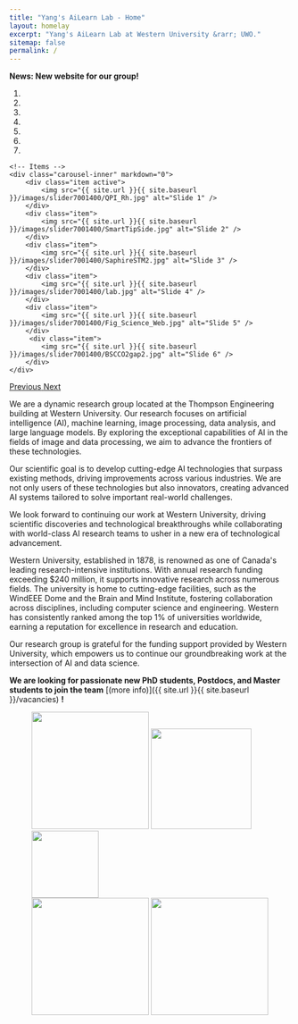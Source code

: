 ```yaml
---
title: "Yang's AiLearn Lab - Home"
layout: homelay
excerpt: "Yang's AiLearn Lab at Western University &rarr; UWO."
sitemap: false
permalink: /
---
```


**News: New website for our group!** 


<div markdown="0" id="carousel" class="carousel slide" data-ride="carousel" data-interval="4000" data-pause="hover" >
    <!-- Menu -->
    <ol class="carousel-indicators">
        <li data-target="#carousel" data-slide-to="0" class="active"></li>
        <li data-target="#carousel" data-slide-to="1"></li>
        <li data-target="#carousel" data-slide-to="2"></li>
        <li data-target="#carousel" data-slide-to="3"></li>
        <li data-target="#carousel" data-slide-to="4"></li>
        <li data-target="#carousel" data-slide-to="5"></li>
        <li data-target="#carousel" data-slide-to="6"></li>
    </ol>

    <!-- Items -->
    <div class="carousel-inner" markdown="0">
        <div class="item active">
            <img src="{{ site.url }}{{ site.baseurl }}/images/slider7001400/QPI_Rh.jpg" alt="Slide 1" />
        </div>
        <div class="item">
            <img src="{{ site.url }}{{ site.baseurl }}/images/slider7001400/SmartTipSide.jpg" alt="Slide 2" />
        </div>
        <div class="item">
            <img src="{{ site.url }}{{ site.baseurl }}/images/slider7001400/SaphireSTM2.jpg" alt="Slide 3" />
        </div>
        <div class="item">
            <img src="{{ site.url }}{{ site.baseurl }}/images/slider7001400/lab.jpg" alt="Slide 4" />
        </div>
        <div class="item">
            <img src="{{ site.url }}{{ site.baseurl }}/images/slider7001400/Fig_Science_Web.jpg" alt="Slide 5" />
        </div>       
         <div class="item">
            <img src="{{ site.url }}{{ site.baseurl }}/images/slider7001400/BSCCO2gap2.jpg" alt="Slide 6" />
        </div>
    </div>
  <a class="left carousel-control" href="#carousel" role="button" data-slide="prev">
    <span class="glyphicon glyphicon-chevron-left" aria-hidden="true"></span>
    <span class="sr-only">Previous</span>
  </a>
  <a class="right carousel-control" href="#carousel" role="button" data-slide="next">
    <span class="glyphicon glyphicon-chevron-right" aria-hidden="true"></span>
    <span class="sr-only">Next</span>
  </a>
</div>


We are a dynamic research group located at the Thompson Engineering building at Western University. Our research focuses on artificial intelligence (AI), machine learning, image processing, data analysis, and large language models. By exploring the exceptional capabilities of AI in the fields of image and data processing, we aim to advance the frontiers of these technologies.

Our scientific goal is to develop cutting-edge AI technologies that surpass existing methods, driving improvements across various industries. We are not only users of these technologies but also innovators, creating advanced AI systems tailored to solve important real-world challenges.

We look forward to continuing our work at Western University, driving scientific discoveries and technological breakthroughs while collaborating with world-class AI research teams to usher in a new era of technological advancement.

Western University, established in 1878, is renowned as one of Canada's leading research-intensive institutions. With annual research funding exceeding $240 million, it supports innovative research across numerous fields. The university is home to cutting-edge facilities, such as the WindEEE Dome and the Brain and Mind Institute, fostering collaboration across disciplines, including computer science and engineering. Western has consistently ranked among the top 1% of universities worldwide, earning a reputation for excellence in research and education.

Our research group is grateful for the funding support provided by Western University, which empowers us to continue our groundbreaking work at the intersection of AI and data science.

 **We are  looking for passionate new PhD students, Postdocs, and Master students to join the team** [(more info)]({{ site.url }}{{ site.baseurl }}/vacancies) **!**



<figure class="fourth">
    <img src="{{ site.url }}{{ site.baseurl }}/images/logopic/western.png" style="width: 210px">
    <img src="{{ site.url }}{{ site.baseurl }}/images/logopic/nserc.png" style="width: 180px">
    <img src="{{ site.url }}{{ site.baseurl }}/images/logopic/vi.png" style="width: 120px">
  <br>
    <img src="{{ site.url }}{{ site.baseurl }}/images/logopic/computecanada.png" style="width: 210px">
    <img src="{{ site.url }}{{ site.baseurl }}/images/logopic/mitacs.png" style="width: 210px">
</figure>

